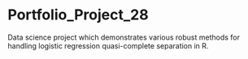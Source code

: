 # Portfolio_Project_28
Data science project which demonstrates various robust methods for handling logistic regression quasi-complete separation in R.

